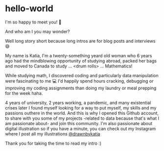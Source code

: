 # hello-world

I'm so happy to meet you! :woman:

And who am I you may wonder?

Well long story short because long intros are for blog posts and interviews :smile:

My name is Katia, I'm a twenty-something yeard old woman who 6 years ago had the mindblowing opportunity of studying abroad, packed her bags and moved to Canada to study ... \<drum rolls\> ... Mathematics!
  
While studying math, I discovered coding and particularly data manipulation were fascinating to me :computer: I'd happily spend hours cracking, debugging or improving my coding assignments than doing my laundry or meal prepping for the week haha. 
  
4 years of university, 2 years working, a pandemic, and many existential crises later I found myself looking for a way to put myself, my skills and my passions outhere in the world. And this is why I opened this Github account, to share with you some of my projects -related to data because that's what I am passionate about-  and join this community.
I'm also passionate about digital illustration so if you have a minute, you can check out my Instagram where I post all my illustrations [@drawnbykatia](https://www.instagram.com/drawnbykatia/)
  
Thank you for taking the time to read my intro :) 
  
